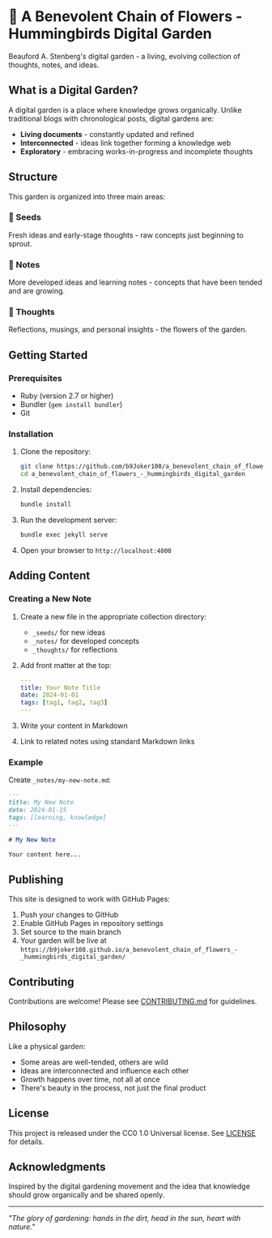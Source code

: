 # 🌸 A Benevolent Chain of Flowers - Hummingbirds Digital Garden

Beauford A. Stenberg's digital garden - a living, evolving collection of thoughts, notes, and ideas.

## What is a Digital Garden?

A digital garden is a place where knowledge grows organically. Unlike traditional blogs with chronological posts, digital gardens are:

- **Living documents** - constantly updated and refined
- **Interconnected** - ideas link together forming a knowledge web
- **Exploratory** - embracing works-in-progress and incomplete thoughts

## Structure

This garden is organized into three main areas:

### 🌱 Seeds
Fresh ideas and early-stage thoughts - raw concepts just beginning to sprout.

### 📝 Notes
More developed ideas and learning notes - concepts that have been tended and are growing.

### 💭 Thoughts
Reflections, musings, and personal insights - the flowers of the garden.

## Getting Started

### Prerequisites

- Ruby (version 2.7 or higher)
- Bundler (`gem install bundler`)
- Git

### Installation

1. Clone the repository:
   ```bash
   git clone https://github.com/b9Joker108/a_benevolent_chain_of_flowers_-_hummingbirds_digital_garden.git
   cd a_benevolent_chain_of_flowers_-_hummingbirds_digital_garden
   ```

2. Install dependencies:
   ```bash
   bundle install
   ```

3. Run the development server:
   ```bash
   bundle exec jekyll serve
   ```

4. Open your browser to `http://localhost:4000`

## Adding Content

### Creating a New Note

1. Create a new file in the appropriate collection directory:
   - `_seeds/` for new ideas
   - `_notes/` for developed concepts
   - `_thoughts/` for reflections

2. Add front matter at the top:
   ```yaml
   ---
   title: Your Note Title
   date: 2024-01-01
   tags: [tag1, tag2, tag3]
   ---
   ```

3. Write your content in Markdown

4. Link to related notes using standard Markdown links

### Example

Create `_notes/my-new-note.md`:
```markdown
---
title: My New Note
date: 2024-01-15
tags: [learning, knowledge]
---

# My New Note

Your content here...
```

## Publishing

This site is designed to work with GitHub Pages:

1. Push your changes to GitHub
2. Enable GitHub Pages in repository settings
3. Set source to the main branch
4. Your garden will be live at `https://b9joker108.github.io/a_benevolent_chain_of_flowers_-_hummingbirds_digital_garden/`

## Contributing

Contributions are welcome! Please see [CONTRIBUTING.md](CONTRIBUTING.md) for guidelines.

## Philosophy

Like a physical garden:
- Some areas are well-tended, others are wild
- Ideas are interconnected and influence each other
- Growth happens over time, not all at once
- There's beauty in the process, not just the final product

## License

This project is released under the CC0 1.0 Universal license. See [LICENSE](LICENSE) for details.

## Acknowledgments

Inspired by the digital gardening movement and the idea that knowledge should grow organically and be shared openly.

---

*"The glory of gardening: hands in the dirt, head in the sun, heart with nature."*
